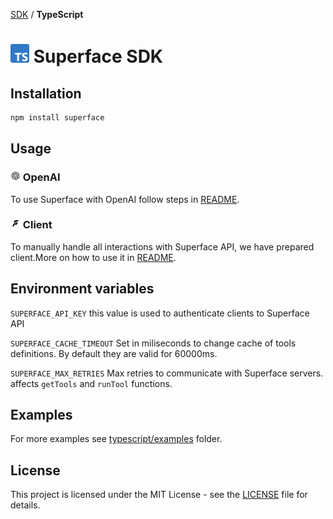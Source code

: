 [SDK](../) / **TypeScript**

# <img src="https://github.com/superfaceai/sdk/raw/main/docs/logos/typescript.png" alt="TypeScript" width="30" height="30" /> Superface SDK

## Installation

```sh
npm install superface
```

## Usage

### <img src="https://github.com/superfaceai/sdk/raw/main/docs/logos/openai.png" alt="OpenAI" width="16" height="16"> OpenAI

To use Superface with OpenAI follow steps in [README](./src/openai/).

### <img src="https://github.com/superfaceai/sdk/raw/main/docs/logos/superface.png" alt="Superface" width="16" height="16" /> Client

To manually handle all interactions with Superface API, we have prepared client.More on how to use it in [README](./src/client/).

## Environment variables

`SUPERFACE_API_KEY` this value is used to authenticate clients to Superface API

`SUPERFACE_CACHE_TIMEOUT` Set in miliseconds to change cache of tools definitions. By default they are valid for 60000ms.

`SUPERFACE_MAX_RETRIES` Max retries to communicate with Superface servers. affects `getTools` and `runTool` functions.

## Examples

For more examples see [typescript/examples](./examples) folder.

## License

This project is licensed under the MIT License - see the [LICENSE](./LICENSE) file for details.